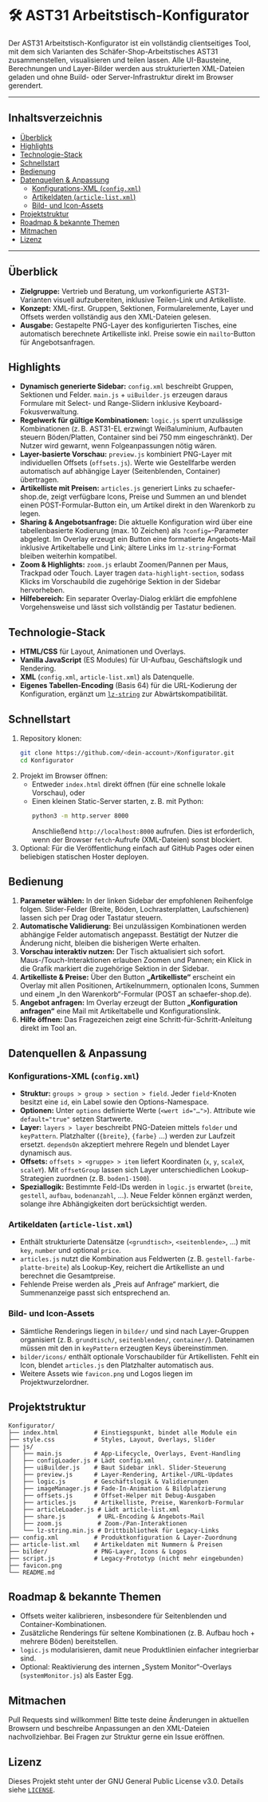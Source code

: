 # 🛠️ AST31 Arbeitstisch-Konfigurator

Der AST31 Arbeitstisch-Konfigurator ist ein vollständig clientseitiges Tool, mit dem sich Varianten des Schäfer-Shop-Arbeitstisches AST31 zusammenstellen, visualisieren und teilen lassen. Alle UI-Bausteine, Berechnungen und Layer-Bilder werden aus strukturierten XML-Dateien geladen und ohne Build- oder Server-Infrastruktur direkt im Browser gerendert.

---

## Inhaltsverzeichnis
- [Überblick](#überblick)
- [Highlights](#highlights)
- [Technologie-Stack](#technologie-stack)
- [Schnellstart](#schnellstart)
- [Bedienung](#bedienung)
- [Datenquellen &amp; Anpassung](#datenquellen--anpassung)
  - [Konfigurations-XML (`config.xml`)](#konfigurations-xml-configxml)
  - [Artikeldaten (`article-list.xml`)](#artikeldaten-article-listxml)
  - [Bild- und Icon-Assets](#bild--und-icon-assets)
- [Projektstruktur](#projektstruktur)
- [Roadmap &amp; bekannte Themen](#roadmap--bekannte-themen)
- [Mitmachen](#mitmachen)
- [Lizenz](#lizenz)

---

## Überblick
- **Zielgruppe:** Vertrieb und Beratung, um vorkonfigurierte AST31-Varianten visuell aufzubereiten, inklusive Teilen-Link und Artikelliste.
- **Konzept:** XML-first. Gruppen, Sektionen, Formularelemente, Layer und Offsets werden vollständig aus den XML-Dateien gelesen.
- **Ausgabe:** Gestapelte PNG-Layer des konfigurierten Tisches, eine automatisch berechnete Artikelliste inkl. Preise sowie ein `mailto`-Button für Angebotsanfragen.

## Highlights
- **Dynamisch generierte Sidebar:** `config.xml` beschreibt Gruppen, Sektionen und Felder. `main.js` + `uiBuilder.js` erzeugen daraus Formulare mit Select- und Range-Slidern inklusive Keyboard-Fokusverwaltung.
- **Regelwerk für gültige Kombinationen:** `logic.js` sperrt unzulässige Kombinationen (z. B. AST31-EL erzwingt Weißaluminium, Aufbauten steuern Böden/Platten, Container sind bei 750 mm eingeschränkt). Der Nutzer wird gewarnt, wenn Folgeanpassungen nötig wären.
- **Layer-basierte Vorschau:** `preview.js` kombiniert PNG-Layer mit individuellen Offsets (`offsets.js`). Werte wie Gestellfarbe werden automatisch auf abhängige Layer (Seitenblenden, Container) übertragen.
- **Artikelliste mit Preisen:** `articles.js` generiert Links zu schaefer-shop.de, zeigt verfügbare Icons, Preise und Summen an und blendet einen POST-Formular-Button ein, um Artikel direkt in den Warenkorb zu legen.
- **Sharing & Angebotsanfrage:** Die aktuelle Konfiguration wird über eine tabellenbasierte Kodierung (max. 10 Zeichen) als `?config=`-Parameter abgelegt. Im Overlay erzeugt ein Button eine formatierte Angebots-Mail inklusive Artikeltabelle und Link; ältere Links im `lz-string`-Format bleiben weiterhin kompatibel.
- **Zoom & Highlights:** `zoom.js` erlaubt Zoomen/Pannen per Maus, Trackpad oder Touch. Layer tragen `data-highlight-section`, sodass Klicks im Vorschaubild die zugehörige Sektion in der Sidebar hervorheben.
- **Hilfebereich:** Ein separater Overlay-Dialog erklärt die empfohlene Vorgehensweise und lässt sich vollständig per Tastatur bedienen.

## Technologie-Stack
- **HTML/CSS** für Layout, Animationen und Overlays.
- **Vanilla JavaScript** (ES Modules) für UI-Aufbau, Geschäftslogik und Rendering.
- **XML** (`config.xml`, `article-list.xml`) als Datenquelle.
- **Eigenes Tabellen-Encoding** (Basis 64) für die URL-Kodierung der Konfiguration, ergänzt um [`lz-string`](https://pieroxy.net/blog/pages/lz-string/index.html) zur Abwärtskompatibilität.

## Schnellstart
1. Repository klonen:
   ```bash
   git clone https://github.com/<dein-account>/Konfigurator.git
   cd Konfigurator
   ```
2. Projekt im Browser öffnen:
   - Entweder `index.html` direkt öffnen (für eine schnelle lokale Vorschau), oder
   - Einen kleinen Static-Server starten, z. B. mit Python:
     ```bash
     python3 -m http.server 8000
     ```
     Anschließend `http://localhost:8000` aufrufen. Dies ist erforderlich, wenn der Browser `fetch`-Aufrufe (XML-Dateien) sonst blockiert.
3. Optional: Für die Veröffentlichung einfach auf GitHub Pages oder einen beliebigen statischen Hoster deployen.

## Bedienung
1. **Parameter wählen:** In der linken Sidebar der empfohlenen Reihenfolge folgen. Slider-Felder (Breite, Böden, Lochrasterplatten, Laufschienen) lassen sich per Drag oder Tastatur steuern.
2. **Automatische Validierung:** Bei unzulässigen Kombinationen werden abhängige Felder automatisch angepasst. Bestätigt der Nutzer die Änderung nicht, bleiben die bisherigen Werte erhalten.
3. **Vorschau interaktiv nutzen:** Der Tisch aktualisiert sich sofort. Maus-/Touch-Interaktionen erlauben Zoomen und Pannen; ein Klick in die Grafik markiert die zugehörige Sektion in der Sidebar.
4. **Artikelliste & Preise:** Über den Button **„Artikelliste“** erscheint ein Overlay mit allen Positionen, Artikelnummern, optionalen Icons, Summen und einem „In den Warenkorb“-Formular (POST an schaefer-shop.de).
5. **Angebot anfragen:** Im Overlay erzeugt der Button **„Konfiguration anfragen“** eine Mail mit Artikeltabelle und Konfigurationslink.
6. **Hilfe öffnen:** Das Fragezeichen zeigt eine Schritt-für-Schritt-Anleitung direkt im Tool an.

## Datenquellen & Anpassung

### Konfigurations-XML (`config.xml`)
- **Struktur:** `groups > group > section > field`. Jeder `field`-Knoten besitzt eine `id`, ein Label sowie den Options-Namespace.
- **Optionen:** Unter `options` definierte Werte (`<wert id="…">`). Attribute wie `default="true"` setzen Startwerte.
- **Layer:** `layers > layer` beschreibt PNG-Dateien mittels `folder` und `keyPattern`. Platzhalter (`{breite}`, `{farbe}` …) werden zur Laufzeit ersetzt. `dependsOn` akzeptiert mehrere Regeln und blendet Layer dynamisch aus.
- **Offsets:** `offsets > <gruppe> > item` liefert Koordinaten (`x`, `y`, `scaleX`, `scaleY`). Mit `offsetGroup` lassen sich Layer unterschiedlichen Lookup-Strategien zuordnen (z. B. `boden1-1500`).
- **Speziallogik:** Bestimmte Feld-IDs werden in `logic.js` erwartet (`breite`, `gestell`, `aufbau`, `bodenanzahl`, …). Neue Felder können ergänzt werden, solange ihre Abhängigkeiten dort berücksichtigt werden.

### Artikeldaten (`article-list.xml`)
- Enthält strukturierte Datensätze (`<grundtisch>`, `<seitenblende>`, …) mit `key`, `number` und optional `price`.
- `articles.js` nutzt die Kombination aus Feldwerten (z. B. `gestell-farbe-platte-breite`) als Lookup-Key, reichert die Artikelliste an und berechnet die Gesamtpreise.
- Fehlende Preise werden als „Preis auf Anfrage“ markiert, die Summenanzeige passt sich entsprechend an.

### Bild- und Icon-Assets
- Sämtliche Renderings liegen in `bilder/` und sind nach Layer-Gruppen organisiert (z. B. `grundtisch/`, `seitenblenden/`, `container/`). Dateinamen müssen mit den in `keyPattern` erzeugten Keys übereinstimmen.
- `bilder/icons/` enthält optionale Vorschaubilder für Artikellisten. Fehlt ein Icon, blendet `articles.js` den Platzhalter automatisch aus.
- Weitere Assets wie `favicon.png` und Logos liegen im Projektwurzelordner.

## Projektstruktur
```text
Konfigurator/
├── index.html          # Einstiegspunkt, bindet alle Module ein
├── style.css           # Styles, Layout, Overlays, Slider
├── js/
│   ├── main.js         # App-Lifecycle, Overlays, Event-Handling
│   ├── configLoader.js # Lädt config.xml
│   ├── uiBuilder.js    # Baut Sidebar inkl. Slider-Steuerung
│   ├── preview.js      # Layer-Rendering, Artikel-/URL-Updates
│   ├── logic.js        # Geschäftslogik & Validierungen
│   ├── imageManager.js # Fade-In-Animation & Bildplatzierung
│   ├── offsets.js      # Offset-Helper mit Debug-Ausgaben
│   ├── articles.js     # Artikelliste, Preise, Warenkorb-Formular
│   ├── articleLoader.js # Lädt article-list.xml
│   ├── share.js         # URL-Encoding & Angebots-Mail
│   ├── zoom.js          # Zoom-/Pan-Interaktionen
│   └── lz-string.min.js # Drittbibliothek für Legacy-Links
├── config.xml          # Produktkonfiguration & Layer-Zuordnung
├── article-list.xml    # Artikeldaten mit Nummern & Preisen
├── bilder/             # PNG-Layer, Icons & Logos
├── script.js           # Legacy-Prototyp (nicht mehr eingebunden)
├── favicon.png
└── README.md
```

## Roadmap & bekannte Themen
- Offsets weiter kalibrieren, insbesondere für Seitenblenden und Container-Kombinationen.
- Zusätzliche Renderings für seltene Kombinationen (z. B. Aufbau hoch + mehrere Böden) bereitstellen.
- `logic.js` modularisieren, damit neue Produktlinien einfacher integrierbar sind.
- Optional: Reaktivierung des internen „System Monitor“-Overlays (`systemMonitor.js`) als Easter Egg.

## Mitmachen
Pull Requests sind willkommen! Bitte teste deine Änderungen in aktuellen Browsern und beschreibe Anpassungen an den XML-Dateien nachvollziehbar. Bei Fragen zur Struktur gerne ein Issue eröffnen.

## Lizenz
Dieses Projekt steht unter der GNU General Public License v3.0. Details siehe [`LICENSE`](LICENSE).
